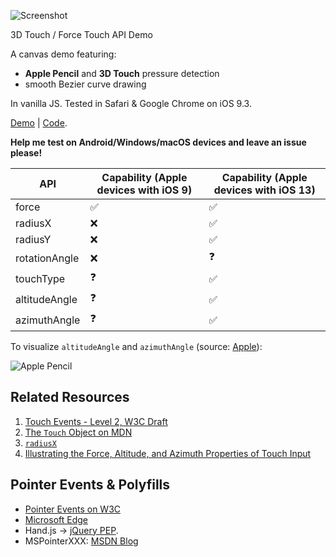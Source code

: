 ![Screenshot](demo.jpg)

3D Touch / Force Touch API Demo

A canvas demo featuring:

- __Apple Pencil__ and __3D Touch__ pressure detection
- smooth Bezier curve drawing

In vanilla JS. Tested in Safari & Google Chrome on iOS 9.3.

[Demo](https://github.com/nuttaint/Drawing-Development-of-Young-children) | [Code](https://github.com/shuding/apple-pencil-safari-api-test/blob/gh-pages/index.html).

__Help me test on Android/Windows/macOS devices and leave an issue please!__

|API |Capability (Apple devices with iOS 9)|Capability (Apple devices with iOS 13)|
|---|---|---|
|force|:white_check_mark:|:white_check_mark:|
|radiusX|:x:|:white_check_mark:|
|radiusY|:x:|:white_check_mark:|
|rotationAngle|:x:|:question:|
|touchType|:question:|:white_check_mark:|
|altitudeAngle|:question:|:white_check_mark:|
|azimuthAngle|:question:|:white_check_mark:|

To visualize `altitudeAngle` and `azimuthAngle` (source: [Apple](https://developer.apple.com/documentation/uikit/touches_presses_and_gestures/illustrating_the_force_altitude_and_azimuth_properties_of_touch_input)):

![Apple Pencil](apple-pencil.png)

## Related Resources

1. [Touch Events - Level 2, W3C Draft](https://w3c.github.io/touch-events/#widl-Touch-force)
2. [The `Touch` Object on MDN](https://developer.mozilla.org/en-US/docs/Web/API/Touch)
3. [`radiusX`](https://developer.mozilla.org/en-US/docs/Web/API/Touch/radiusX)
4. [Illustrating the Force, Altitude, and Azimuth Properties of Touch Input](https://developer.apple.com/documentation/uikit/touches_presses_and_gestures/illustrating_the_force_altitude_and_azimuth_properties_of_touch_input)

## Pointer Events & Polyfills

- [Pointer Events on W3C](https://www.w3.org/TR/pointerevents/#h2_intro)
- [Microsoft Edge](https://msdn.microsoft.com/en-us/library/dn433244%28v=vs.85%29.aspx?f=255&MSPPError=-2147217396)
- Hand.js -> [jQuery PEP](https://github.com/jquery/PEP).
- MSPointerXXX: [MSDN Blog](https://blogs.msdn.microsoft.com/eternalcoding/2013/02/20/hand-js-a-polyfill-for-supporting-pointer-events-on-every-browser/)
